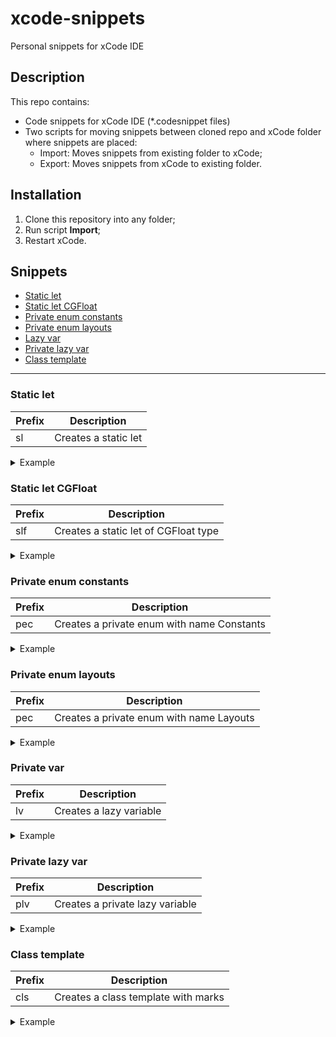 # xcode-snippets
Personal snippets for xCode IDE
## Description
This repo contains:
* Code snippets for xCode IDE (*.codesnippet files)
* Two scripts for moving snippets between cloned repo and xCode folder where snippets are placed:
    * Import: Moves snippets from existing folder to xCode;
    * Export: Moves snippets from xCode to existing folder.
## Installation
1. Clone this repository into any folder;
2. Run script **Import**;
3. Restart xCode.
## Snippets
* [Static let](#static-let)
* [Static let CGFloat](#static-let-cgfloat)
* [Private enum constants](#private-enum-constants)
* [Private enum layouts](#private-enum-layouts)
* [Lazy var](#private-var)
* [Private lazy var](#private-lazy-var)
* [Class template](#class-template)
--------
### Static let
Prefix | Description
--- | ---
sl | Creates a static let

<details>
<summary>Example</summary>

```swift
static let <#name#> = <#value#>
```
</details>

### Static let CGFloat
Prefix | Description
--- | ---
slf | Creates a static let of CGFloat type

<details>
<summary>Example</summary>

```swift
static let <#name#>: CGFloat = <#value#>
```
</details>

### Private enum constants
Prefix | Description
--- | ---
pec | Creates a private enum with name Constants

<details>
<summary>Example</summary>

```swift
private enum Constants {
    <#variables#>
}
```
</details>

### Private enum layouts
Prefix | Description
--- | ---
pec | Creates a private enum with name Layouts

<details>
<summary>Example</summary>

```swift
private enum Layouts {
    <#variables#>
}
```
</details>

### Private var
Prefix | Description
--- | ---
lv | Creates a lazy variable

<details>
<summary>Example</summary>

```swift
lazy var <#name#>: <#type#> = {
    <#code#>
}()
```
</details>

### Private lazy var
Prefix | Description
--- | ---
plv | Creates a private lazy variable

<details>
<summary>Example</summary>

```swift
private lazy var <#name#>: <#type#> = {
    <#code#>
}()
```
</details>

### Class template
Prefix | Description
--- | ---
cls | Creates a class template with marks

<details>
<summary>Example</summary>

```swift
class <#name#>: <#super class#> {

    // MARK: - Variables

    <#private let block#>

    <#private var block#>

    <#public let block#>

    <#public var block#>

    // MARK: - Initializers

    <#initializers block#>

    // MARK: - Overrides

    <#override functions block#>

    // MARK: - Public functions

    <#public functions block#>

    // MARK: - Private functions

    <#private functions block#>
}
```
</details>
